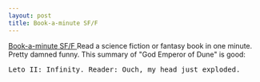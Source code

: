 ```yaml
---
layout: post
title: Book-a-minute SF/F 
---
```

<p><a href="http://rinkworks.com/bookaminute/sff.shtml">Book-a-minute SF/F </a>Read a science fiction or fantasy book in one minute. Pretty damned funny. This summary of "God Emperor of Dune" is good: </p><pre>Leto II: Infinity. Reader: Ouch, my head just exploded. </pre>
